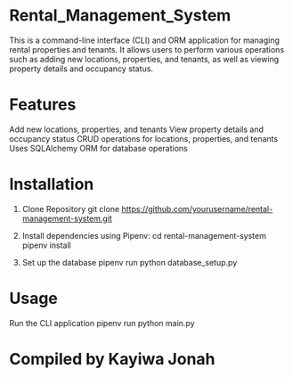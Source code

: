 # Rental_Management_System

This is a command-line interface (CLI) and ORM application for managing rental properties and tenants. It allows users to perform various operations such as adding new locations, properties, and tenants, as well as viewing property details and occupancy status.

# Features
Add new locations, properties, and tenants
View property details and occupancy status
CRUD operations for locations, properties, and tenants
Uses SQLAlchemy ORM for database operations

# Installation
1. Clone Repository
    git clone https://github.com/yourusername/rental-management-system.git

2. Install dependencies using Pipenv:
    cd rental-management-system
    pipenv install

3. Set up the database
    pipenv run python database_setup.py

# Usage
Run the CLI application
    pipenv run python main.py

# Compiled by Kayiwa Jonah